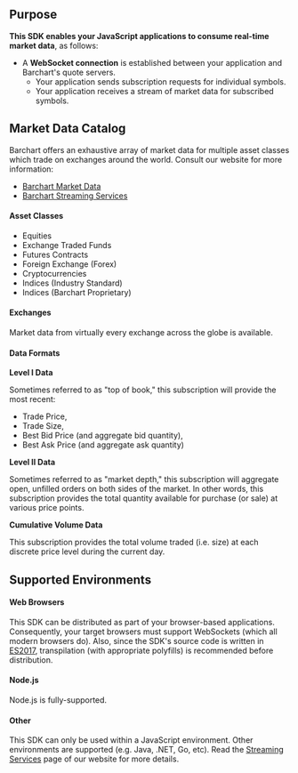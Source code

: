 ## Purpose

**This SDK enables your JavaScript applications to consume real-time market data**, as follows:

* A **WebSocket connection** is established between your application and Barchart's quote servers.
  * Your application sends subscription requests for individual symbols.
  * Your application receives a stream of market data for subscribed symbols.

## Market Data Catalog

Barchart offers an exhaustive array of market data for multiple asset classes which trade on exchanges around the world. Consult our website for more information:

* [Barchart Market Data](https://www.barchart.com/solutions/data/market)
* [Barchart Streaming Services](https://www.barchart.com/solutions/services/stream)

#### Asset Classes

* Equities
* Exchange Traded Funds
* Futures Contracts
* Foreign Exchange (Forex)
* Cryptocurrencies
* Indices (Industry Standard)
* Indices (Barchart Proprietary)

#### Exchanges

Market data from virtually every exchange across the globe is available.

#### Data Formats

**Level I Data**

Sometimes referred to as "top of book," this subscription will provide the most recent:

* Trade Price,
* Trade Size,
* Best Bid Price (and aggregate bid quantity),
* Best Ask Price (and aggregate ask quantity)

**Level II Data**

Sometimes referred to as "market depth," this subscription will aggregate open, unfilled orders on both sides of the market. In other words, this subscription provides the total quantity available for purchase (or sale) at various price points.

**Cumulative Volume Data**

This subscription provides the total volume traded (i.e. size) at each discrete price level during the current day.

## Supported Environments

#### Web Browsers

This SDK can be distributed as part of your browser-based applications. Consequently, your target browsers must support WebSockets (which all modern browsers do). Also, since the SDK's source code is written in [ES2017](https://en.wikipedia.org/wiki/ECMAScript), transpilation (with appropriate polyfills) is recommended before distribution.

#### Node.js

Node.js is fully-supported.

#### Other

This SDK can only be used within a JavaScript environment. Other environments are supported (e.g. Java, .NET, Go, etc). Read the [Streaming Services](https://www.barchart.com/solutions/services/stream) page of our website for more details.







